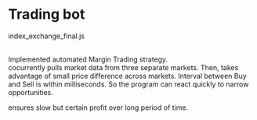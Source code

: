 # Trading bot

index_exchange_final.js</br></br>

Implemented automated Margin Trading strategy.</br>
cocurrently pulls market data from three separate markets. Then, takes advantage of small price difference across markets.
Interval between Buy and Sell is within milliseconds. So the program can react quickly to narrow opportunities.</br>

ensures slow but certain profit over long period of time.
